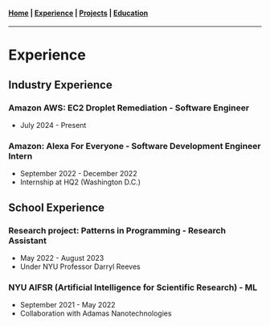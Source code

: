 #### [Home](https://jeremyjang22.github.io) |  [Experience](Experience.md) | [Projects](Projects.md) | [Education](Education.md)
___________

# Experience

## Industry Experience

### Amazon AWS: EC2 Droplet Remediation - Software Engineer
- July 2024 - Present

### Amazon: Alexa For Everyone - Software Development Engineer Intern
- September 2022 - December 2022
- Internship at HQ2 (Washington D.C.)

## School Experience

### Research project: Patterns in Programming - Research Assistant
- May 2022 - August 2023
- Under NYU Professor Darryl Reeves


### NYU AIFSR (Artificial Intelligence for Scientific Research) - ML 
- September 2021 - May 2022
- Collaboration with Adamas Nanotechnologies